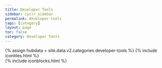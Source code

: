 ```yaml
---
title: Developer Tools
sidebar: cyclr_sidebar
permalink: developer-tools
tags: [category]
layout: page
toc: false
category: Developer Tools
---
```

{% assign hubdata = site.data.v2.categories.developer-tools %}
{% include icontiles.html %}	
{% include iconblocks.html %}	